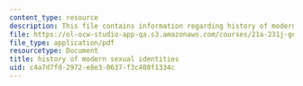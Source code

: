 ```yaml
---
content_type: resource
description: This file contains information regarding history of modern sexual identities.
file: https://ol-ocw-studio-app-qa.s3.amazonaws.com/courses/21a-231j-gender-sexuality-and-society-spring-2006/c4a7d7fd2972e8e30637f3c408f1334c_MIT21A_213JS06_sex_iden.pdf
file_type: application/pdf
resourcetype: Document
title: history of modern sexual identities
uid: c4a7d7fd-2972-e8e3-0637-f3c408f1334c
---
```

